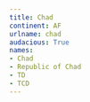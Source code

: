 ```yaml
---
title: Chad
continent: AF
urlname: chad
audacious: True
names:
- Chad
- Republic of Chad
- TD
- TCD
---
```

